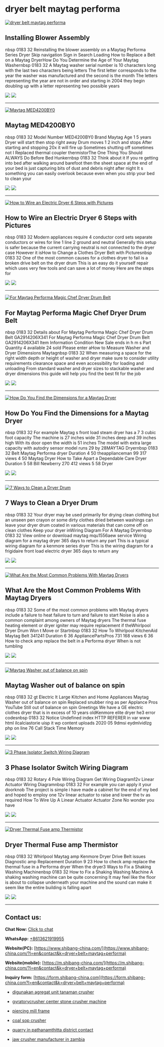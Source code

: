 # dryer belt maytag performa

<a href="https://swt.shibang-china.com/?l=en&img&k=dryer+belt+maytag+performa" target="_blank">![dryer belt maytag performa](http://static.shibang-china.com/all-800x300/296.jpg)</a>

## Installing Blower Assembly
nbsp 0183 32 Reinstalling the blower assembly on a Maytag Performa Series Dryer Skip navigation Sign in Search Loading How to Replace a Belt on a Maytag DryerHow Do You Determine the Age of Your Maytag Washernbsp 0183 32 A Maytag washer serial number is 10 characters long with the last two characters being letters The first letter corresponds to the year the washer was manufactured and the second is the month The letters representing the year are not in order and starting in 2004 they begin doubling up with a letter representing two possible years


<a href="https://whatsapp.shibangsoft.com/WhatsApp.php" target="_blank" title="WhatsApp">![](http://static.shibang-china.com/icon/whatsapp.png)</a> <a href="https://swt.shibang-china.com/?l=en&icon&k=dryer+belt+maytag+performa" target="_blank">![](http://static.shibang-china.com/icon/chat-en.png)</a>

---

<a href="https://swt.shibang-china.com/?l=en&img&k=dryer+belt+maytag+performa" target="_blank">![Maytag MED4200BY0](http://static.shibang-china.com/all-800x300/1354.jpg)</a>

## Maytag MED4200BY0
nbsp 0183 32 Model Number MED4200BY0 Brand Maytag Age 1 5 years Dryer will start then stop right away Drum moves 1 2 inch and stops After starting and stopping 20x it will fire up Sometimes shutting off sometimes not I Replaced thermal coupler thermistorThe One Thing You Should ALWAYS Do Before Bed Hunkernbsp 0183 32 Think about it If you re getting into bed after walking around barefoot then the sheet space at the end of your bed is just capturing bits of dust and debris night after night It s something you can easily overlook because even when you strip your bed to clean your


<a href="https://whatsapp.shibangsoft.com/WhatsApp.php" target="_blank" title="WhatsApp">![](http://static.shibang-china.com/icon/whatsapp.png)</a> <a href="https://swt.shibang-china.com/?l=en&icon&k=dryer+belt+maytag+performa" target="_blank">![](http://static.shibang-china.com/icon/chat-en.png)</a>

---

<a href="https://swt.shibang-china.com/?l=en&img&k=dryer+belt+maytag+performa" target="_blank">![How to Wire an Electric Dryer 6 Steps with Pictures](http://static.shibang-china.com/all-800x300/1017.jpg)</a>

## How to Wire an Electric Dryer 6 Steps with Pictures
nbsp 0183 32 Modern appliances require 4 conductor cord sets separate conductors or wires for line 1 line 2 ground and neutral Generally this setup is safer because the current carrying neutral is not connected to the dryer case However it isHow to Change a Clothes Dryer Belt with Picturesnbsp 0183 32 One of the most common causes for a clothes dryer to fail is a broken drive belt on the dryer drum This is an easy do it yourself repair which uses very few tools and can save a lot of money Here are the steps for


<a href="https://whatsapp.shibangsoft.com/WhatsApp.php" target="_blank" title="WhatsApp">![](http://static.shibang-china.com/icon/whatsapp.png)</a> <a href="https://swt.shibang-china.com/?l=en&icon&k=dryer+belt+maytag+performa" target="_blank">![](http://static.shibang-china.com/icon/chat-en.png)</a>

---

<a href="https://swt.shibang-china.com/?l=en&img&k=dryer+belt+maytag+performa" target="_blank">![For Maytag Performa Magic Chef Dryer Drum Belt](http://static.shibang-china.com/all-800x300/459.jpg)</a>

## For Maytag Performa Magic Chef Dryer Drum Belt
nbsp 0183 32 Details about For Maytag Performa Magic Chef Dryer Drum Belt GA2914206X341 For Maytag Performa Magic Chef Dryer Drum Belt GA2914206X341 Item Information Condition New Sale ends in h m s Part Quantity 4 available 24 sold Please enter aHow to Measure Washer and Dryer Dimensions Maytagnbsp 0183 32 When measuring a space for the right width depth or height of washer and dryer make sure to consider utility requirements clearance space and even accessibility for loading and unloading From standard washer and dryer sizes to stackable washer and dryer dimensions this guide will help you find the best fit for the job


<a href="https://whatsapp.shibangsoft.com/WhatsApp.php" target="_blank" title="WhatsApp">![](http://static.shibang-china.com/icon/whatsapp.png)</a> <a href="https://swt.shibang-china.com/?l=en&icon&k=dryer+belt+maytag+performa" target="_blank">![](http://static.shibang-china.com/icon/chat-en.png)</a>

---

<a href="https://swt.shibang-china.com/?l=en&img&k=dryer+belt+maytag+performa" target="_blank">![How Do You Find the Dimensions for a Maytag Dryer](http://static.shibang-china.com/all-800x300/1078.jpg)</a>

## How Do You Find the Dimensions for a Maytag Dryer
nbsp 0183 32 For example Maytag s front load steam dryer has a 7 3 cubic foot capacity The machine is 27 inches wide 31 inches deep and 39 inches high With its door open the width is 51 inches The model with extra large capacity with autodry sensor model runs 29 by 28MAYTAG Dryernbsp 0183 32 Belt Maytag Performa dryer Duration 4 50 theapplianceman 99 317 views 4 50 Maytag Dryer How to Take Apart a Dependable Care Dryer Duration 5 58 Bill Newberry 270 412 views 5 58 Dryer


<a href="https://whatsapp.shibangsoft.com/WhatsApp.php" target="_blank" title="WhatsApp">![](http://static.shibang-china.com/icon/whatsapp.png)</a> <a href="https://swt.shibang-china.com/?l=en&icon&k=dryer+belt+maytag+performa" target="_blank">![](http://static.shibang-china.com/icon/chat-en.png)</a>

---

<a href="https://swt.shibang-china.com/?l=en&img&k=dryer+belt+maytag+performa" target="_blank">![7 Ways to Clean a Dryer Drum](http://static.shibang-china.com/all-800x300/93.jpg)</a>

## 7 Ways to Clean a Dryer Drum
nbsp 0183 32 Your dryer may be used primarily for drying clean clothing but an unseen pen crayon or some dirty clothes dried between washings can leave your dryer drum coated in various materials that can come off on clean clothes Keep your dryer inWiring Diagram For A Maytag Dryernbsp 0183 32 View online or download maytag mqu1556aew service Wiring diagram for a maytag dryer 365 days to return any part This is a typical wiring diagram for a kenmore series dryer This is the wiring diagram for a frigidaire front load electric dryer 365 days to return any


<a href="https://whatsapp.shibangsoft.com/WhatsApp.php" target="_blank" title="WhatsApp">![](http://static.shibang-china.com/icon/whatsapp.png)</a> <a href="https://swt.shibang-china.com/?l=en&icon&k=dryer+belt+maytag+performa" target="_blank">![](http://static.shibang-china.com/icon/chat-en.png)</a>

---

<a href="https://swt.shibang-china.com/?l=en&img&k=dryer+belt+maytag+performa" target="_blank">![What Are the Most Common Problems With Maytag Dryers](http://static.shibang-china.com/all-800x300/789.jpg)</a>

## What Are the Most Common Problems With Maytag Dryers
nbsp 0183 32 Some of the most common problems with Maytag dryers include a failure to heat failure to turn and failure to start Noise is also a common complaint among owners of Maytag dryers The thermal fuse heating element or dryer igniter may require replacement if theWhirlpool Dryer Drum Won t Move or Startnbsp 0183 32 How To Whirlpool KitchenAid Maytag Belt 341241 Duration 6 36 AppliancePartsPros 731 168 views 6 36 How to check amp replace the belt in a Performa dryer When is not tumbling


<a href="https://whatsapp.shibangsoft.com/WhatsApp.php" target="_blank" title="WhatsApp">![](http://static.shibang-china.com/icon/whatsapp.png)</a> <a href="https://swt.shibang-china.com/?l=en&icon&k=dryer+belt+maytag+performa" target="_blank">![](http://static.shibang-china.com/icon/chat-en.png)</a>

---

<a href="https://swt.shibang-china.com/?l=en&img&k=dryer+belt+maytag+performa" target="_blank">![Maytag Washer out of balance on spin](http://static.shibang-china.com/all-800x300/1297.jpg)</a>

## Maytag Washer out of balance on spin
nbsp 0183 32 gt Electric lt Large Kitchen and Home Appliances Maytag Washer out of balance on spin Replaced snubber ring as per Applance Pros YouTube Still out of balance on spin Greetings We have a GE electric clothes dryer that is in excess of 10 years oldKenmore elite dryer he3 error codesnbsp 0183 32 Notice Undefined index HTTP REFERER in var www html ilcalciastorie uisp it wp content uploads 2020 05 9dmsi eydmlvidlzg php on line 76 Call Stack Time Memory


<a href="https://whatsapp.shibangsoft.com/WhatsApp.php" target="_blank" title="WhatsApp">![](http://static.shibang-china.com/icon/whatsapp.png)</a> <a href="https://swt.shibang-china.com/?l=en&icon&k=dryer+belt+maytag+performa" target="_blank">![](http://static.shibang-china.com/icon/chat-en.png)</a>

---

<a href="https://swt.shibang-china.com/?l=en&img&k=dryer+belt+maytag+performa" target="_blank">![3 Phase Isolator Switch Wiring Diagram](http://static.shibang-china.com/all-800x300/696.jpg)</a>

## 3 Phase Isolator Switch Wiring Diagram
nbsp 0183 32 Rotary 4 Pole Wiring Diagram Get Wiring Diagram12v Linear Actuator Wiring Diagramnbsp 0183 32 For example you can apply it your doorknob The project is simple i have made a cabinet for the end of my bed and hoped to employ one 12v linear actuator to raise and lower the tv as required How To Wire Up A Linear Actuator Actuator Zone No wonder you have


<a href="https://whatsapp.shibangsoft.com/WhatsApp.php" target="_blank" title="WhatsApp">![](http://static.shibang-china.com/icon/whatsapp.png)</a> <a href="https://swt.shibang-china.com/?l=en&icon&k=dryer+belt+maytag+performa" target="_blank">![](http://static.shibang-china.com/icon/chat-en.png)</a>

---

<a href="https://swt.shibang-china.com/?l=en&img&k=dryer+belt+maytag+performa" target="_blank">![Dryer Thermal Fuse amp Thermistor](http://static.shibang-china.com/all-800x300/588.jpg)</a>

## Dryer Thermal Fuse amp Thermistor
nbsp 0183 32 Whirlpool Maytag amp Kenmore Dryer Drive Belt issues Diagnostic amp Replacement Duration 9 23 How to check amp replace the thermal fuse in a Performa dryer When the dryer3 Ways to Fix a Shaking Washing Machinenbsp 0183 32 How to Fix a Shaking Washing Machine A shaking washing machine can be quite concerning It may feel like the floor is about to collapse underneath your machine and the sound can make it seem like the entire building is falling apart


<a href="https://whatsapp.shibangsoft.com/WhatsApp.php" target="_blank" title="WhatsApp">![](http://static.shibang-china.com/icon/whatsapp.png)</a> <a href="https://swt.shibang-china.com/?l=en&icon&k=dryer+belt+maytag+performa" target="_blank">![](http://static.shibang-china.com/icon/chat-en.png)</a>

---
## Contact us:

**Chat Now:** [Click to chat](https://swt.shibang-china.com?l=en&contact&k=dryer+belt+maytag+performa)

**WhatsApp:**  [+8613621919955](https://whatsapp.shibangsoft.com/WhatsApp.php)

**Website(PC):** [https://www.shibang-china.com/](https://www.shibang-china.com/?l=en&contact&k=dryer+belt+maytag+performa)

**Website(mobile):** [https://m.shibang-china.com/](https://m.shibang-china.com/?l=en&contact&k=dryer+belt+maytag+performa)

**Inquiry form:** [https://form.shibang-china.com](https://form.shibang-china.com?l=en&contact&k=dryer+belt+maytag+performa)

* [digunakan agregat unit tanaman crusher](../170/digunakan%20agregat%20unit%20tanaman%20crusher.md)

* [gyratorycrusher center stone crusher machine](../169/gyratorycrusher%20center%20stone%20crusher%20machine.md)

* [piercing mill frame](../169/piercing%20mill%20frame.md)

* [coal sop crusher](../169/coal%20sop%20crusher.md)

* [quarry in pathanamthitta district contact](../169/quarry%20in%20pathanamthitta%20district%20contact.md)

* [jaw crusher manufacturer in zambia](../169/jaw%20crusher%20manufacturer%20in%20zambia.md)